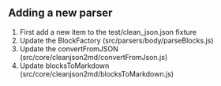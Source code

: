 ## Adding a new parser

1. First add a new item to the test/clean_json.json fixture
2. Update the BlockFactory (src/parsers/body/parseBlocks.js)
3. Update the convertFromJSON (src/core/cleanjson2md/convertFromJson.js)
4. Update blocksToMarkdown (src/core/cleanjson2md/blocksToMarkdown.js)


